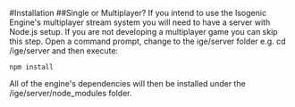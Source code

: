 #Installation
##Single or Multiplayer?
If you intend to use the Isogenic Engine's multiplayer stream system you will need to have a server with Node.js setup. If you are not developing a multiplayer game you can skip this step.
Open a command prompt, change to the ige/server folder e.g. cd /ige/server and then execute:

    npm install

All of the engine's dependencies will then be installed under the /ige/server/node_modules folder.